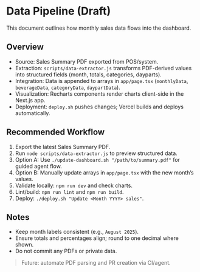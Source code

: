 # Data Pipeline (Draft)

This document outlines how monthly sales data flows into the dashboard.

## Overview
- Source: Sales Summary PDF exported from POS/system.
- Extraction: `scripts/data-extractor.js` transforms PDF-derived values into structured fields (month, totals, categories, dayparts).
- Integration: Data is appended to arrays in `app/page.tsx` (`monthlyData`, `beverageData`, `categoryData`, `daypartData`).
- Visualization: Recharts components render charts client-side in the Next.js app.
- Deployment: `deploy.sh` pushes changes; Vercel builds and deploys automatically.

## Recommended Workflow
1. Export the latest Sales Summary PDF.
2. Run `node scripts/data-extractor.js` to preview structured data.
3. Option A: Use `./update-dashboard.sh "/path/to/summary.pdf"` for guided agent flow.
4. Option B: Manually update arrays in `app/page.tsx` with the new month’s values.
5. Validate locally: `npm run dev` and check charts.
6. Lint/build: `npm run lint` and `npm run build`.
7. Deploy: `./deploy.sh "Update <Month YYYY> sales"`.

## Notes
- Keep month labels consistent (e.g., `August 2025`).
- Ensure totals and percentages align; round to one decimal where shown.
- Do not commit any PDFs or private data.

> Future: automate PDF parsing and PR creation via CI/agent.
